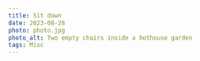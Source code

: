 ```yaml
---
title: Sit down
date: 2023-08-28
photo: photo.jpg
photo_alt: Two empty chairs inside a hothouse garden
tags: Misc
---
```

